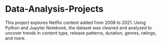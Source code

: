 # Data-Analysis-Projects
This project explores Netflix content added from 2008 to 2021. Using Python and Jupyter Notebook, the dataset was cleaned and analyzed to uncover trends in content type, release patterns, duration, genres, ratings, and more.
